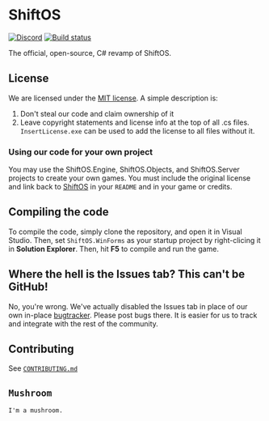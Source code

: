 # ShiftOS
[![Discord](https://discordapp.com/api/guilds/333801078820962316/widget.png?style=shield)](https://discord.gg/8nSWeGM) 
[![Build status](https://ci.appveyor.com/api/projects/status/ktdv3nt6c3q88g2t?svg=true)](https://ci.appveyor.com/project/ComputeLinux/shiftos)

The official, open-source, C# revamp of ShiftOS.

## License

We are licensed under the [MIT license](https://github.com/shiftos-game/ShiftOS/blob/master/LICENSE). A simple description is:

1. Don't steal our code and claim ownership of it
2. Leave copyright statements and license info at the top of all .cs files. `InsertLicense.exe` can be used to add the license to all files without it.


### Using our code for your own project

You may use the ShiftOS.Engine, ShiftOS.Objects, and ShiftOS.Server projects to create your own games. You must include the original license and link back to [ShiftOS](https://github.com/shiftos-game/ShiftOS) in your `README` and in your game or credits.

## Compiling the code

To compile the code, simply clone the repository, and open it in Visual Studio. Then, set `ShiftOS.WinForms` as your startup project by right-clicing it in **Solution Explorer**. Then, hit **F5** to compile and run the game.

## Where the hell is the **Issues** tab? This can't be GitHub!

No, you're wrong. We've actually disabled the Issues tab in place of our own in-place [bugtracker](http://getshiftos.ml/Bugs). Please post bugs there. It is easier for us to track and integrate with the rest of the community.

## Contributing

See [`CONTRIBUTING.md`](https://github.com/shiftos-game/ShiftOS/blob/master/CONTRIBUTING.md)

## `Mushroom`

`I'm a mushroom.`
